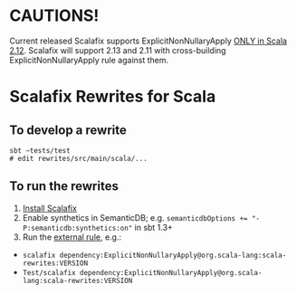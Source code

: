 # CAUTIONS!
Current released Scalafix supports ExplicitNonNullaryApply [ONLY in Scala 2.12](https://github.com/scala/scala-rewrites/issues/31). 
Scalafix will support 2.13 and 2.11 with cross-building ExplicitNonNullaryApply rule against them.  

# Scalafix Rewrites for Scala

## To develop a rewrite

```
sbt ~tests/test
# edit rewrites/src/main/scala/...
```

## To run the rewrites

1. [Install Scalafix](https://scalacenter.github.io/scalafix/docs/users/installation.html)
2. Enable synthetics in SemanticDB; e.g. `semanticdbOptions += "-P:semanticdb:synthetics:on"` in sbt 1.3+
3. Run the [external rule](https://scalacenter.github.io/scalafix/docs/rules/external-rules.html), e.g.:
  * `scalafix dependency:ExplicitNonNullaryApply@org.scala-lang:scala-rewrites:VERSION`
  * `Test/scalafix dependency:ExplicitNonNullaryApply@org.scala-lang:scala-rewrites:VERSION`
